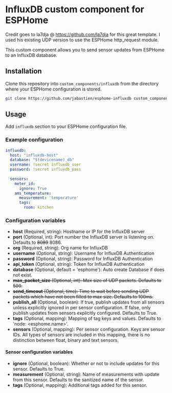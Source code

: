 # InfluxDB custom component for ESPHome
Credit goes to la7dja @ https://github.com/la7dja for this great template. I used his existing UDP version to use the ESPHome http_request module.

This custom component allows you to send sensor updates from ESPHome to an InfluxDB database.


## Installation

Clone this repository into `custom_components/influxdb` from the directory
where your ESPHome configuration is stored.

```bash
git clone https://github.com/jabastien/esphome-influxdb custom_components/influxdb
```

## Usage

Add `influxdb` section to your ESPHome configuration file.

### Example configuration

```yaml
influxdb:
  host: "influxdb-host"
  database: "$(devicename)_db"
  username: !secret influxdb_user
  password: !secret influxdb_pass
  
  sensors:
    meter_id:
      ignore: True
    ams_temperature:
      measurement: 'temperature'
      tags: 
        room: kitchen
```

### Configuration variables

* **host** (Required, string): Hostname or IP for the InfluxDB server
* **port** (Optional, int): Port number the InfluxDB server is listening on. Defaults to <del>8089</del> 8086.
* **org** (Required, string): Org name for InfluxDB
* **username** (Optional, string): Username for InfluxDB Authentication
* **password** (Optional, string): Password for InfluxDB Authentication
* **api_token** (Optional, string): Token for InfluxDB Authentication
* **database** (Optional, default = 'esphome'): Auto create Database if does not exist.
* <del>**max\_packet_size** (Optional, int): Max size of UDP packets. Defaults to 500.</del>
* <del>**send_timeout** (Optional, time): Time to wait before sending UDP packets which have not been filled to max size. Defaults to 100ms.</del>
* **publish_all** (Optional, boolean): If true, publish updates from all sensors unless explicitly ignored in per sensor configuration. If false, only publish updates from sensors explicitly configured. Defaults to True.
* **tags** (Optional, mapping): Mapping of tag keys and values. Defaults to 'node: <esphome.name>'.
* **sensors** (Optional, mapping): Per sensor configuration. Keys are sensor IDs. All types of sensors are included in this mapping, there is no distinction between float, binary and text sensors.

#### Sensor configuration variables

* **ignore** (Optional, boolean): Whether or not to include updates for this sensor. Defaults to True.
* **measurement** (Optional, string): Name of measurements with update from this sensor. Defaults to the sanitized name of the sensor.
* **tags** (Optional, mapping): Additional tags added for this sensor.


